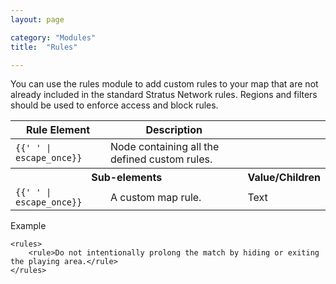 ```yaml
---
layout: page

category: "Modules"
title:  "Rules"

---
```


You can use the rules module to add custom rules to your map that are not already included in the standard Stratus Network rules. Regions and filters should be used to enforce access and block rules.

<div class='table-responsive'>
  <table class='table table-striped table-condensed'>
    <thead>
      <tr>
        <th>Rule Element</th>
        <th>Description</th>
        <th></th>
      </tr>
    </thead>
    <tbody>
      <tr>
        <td>
          <span class='highlight'>
            <code>{{'<rules> </rules>' | escape_once}}</code>
          </span>
        </td>
        <td>Node containing all the defined custom rules.</td>
        <td></td>
      </tr>
      <tr>
        <th colspan='2'>Sub-elements</th>
        <th>Value/Children</th>
      </tr>
      <tr>
        <td>
          <span class='highlight'>
            <code>{{'<rule> </rule>' | escape_once}}</code>
          </span>
        </td>
        <td>
          A custom map rule.
        </td>
        <td>
          <span class='label label-primary'>Text</span>
        </td>
      </tr>
    </tbody>
  </table>
</div>

Example

    <rules>
        <rule>Do not intentionally prolong the match by hiding or exiting the playing area.</rule>
    </rules>
